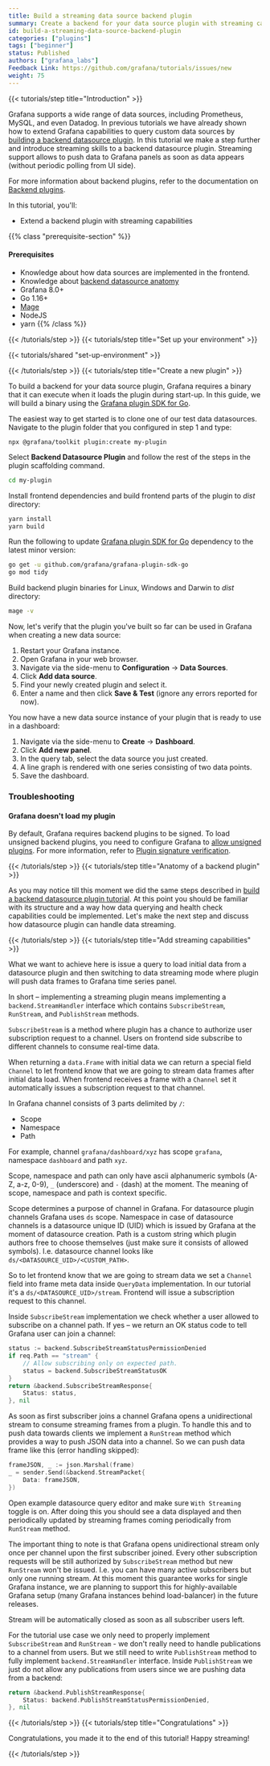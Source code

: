 ```yaml
---
title: Build a streaming data source backend plugin
summary: Create a backend for your data source plugin with streaming capabilities.
id: build-a-streaming-data-source-backend-plugin
categories: ["plugins"]
tags: ["beginner"]
status: Published
authors: ["grafana_labs"]
Feedback Link: https://github.com/grafana/tutorials/issues/new
weight: 75
---
```


{{< tutorials/step title="Introduction" >}}

Grafana supports a wide range of data sources, including Prometheus, MySQL, and even Datadog. In previous tutorials we have already shown how to extend Grafana capabilities to query custom data sources by [building a backend datasource plugin](https://grafana.com/tutorials/build-a-data-source-backend-plugin/). In this tutorial we make a step further and introduce streaming skills to a backend datasource plugin. Streaming support allows to push data to Grafana panels as soon as data appears (without periodic polling from UI side).

For more information about backend plugins, refer to the documentation on [Backend plugins](https://grafana.com/docs/grafana/latest/developers/plugins/backend/).

In this tutorial, you'll:

- Extend a backend plugin with streaming capabilities

{{% class "prerequisite-section" %}}
#### Prerequisites

- Knowledge about how data sources are implemented in the frontend.
- Knowledge about [backend datasource anatomy](https://grafana.com/tutorials/build-a-data-source-backend-plugin/)
- Grafana 8.0+
- Go 1.16+
- [Mage](https://magefile.org/)
- NodeJS
- yarn
{{% /class %}}

{{< /tutorials/step >}}
{{< tutorials/step title="Set up your environment" >}}

{{< tutorials/shared "set-up-environment" >}}

{{< /tutorials/step >}}
{{< tutorials/step title="Create a new plugin" >}}

To build a backend for your data source plugin, Grafana requires a binary that it can execute when it loads the plugin during start-up. In this guide, we will build a binary using the [Grafana plugin SDK for Go](https://grafana.com/docs/grafana/latest/developers/plugins/backend/grafana-plugin-sdk-for-go/).

The easiest way to get started is to clone one of our test data datasources. Navigate to the plugin folder that you configured in step 1 and type:

```
npx @grafana/toolkit plugin:create my-plugin
```

Select **Backend Datasource Plugin** and follow the rest of the steps in the plugin scaffolding command.

```bash
cd my-plugin
```

Install frontend dependencies and build frontend parts of the plugin to _dist_ directory:

```bash
yarn install
yarn build
```

Run the following to update [Grafana plugin SDK for Go](https://grafana.com/docs/grafana/latest/developers/plugins/backend/grafana-plugin-sdk-for-go/) dependency to the latest minor version:

```bash
go get -u github.com/grafana/grafana-plugin-sdk-go
go mod tidy
```

Build backend plugin binaries for Linux, Windows and Darwin to _dist_ directory:

```bash
mage -v
```

Now, let's verify that the plugin you've built so far can be used in Grafana when creating a new data source:

1. Restart your Grafana instance.
1. Open Grafana in your web browser.
1. Navigate via the side-menu to **Configuration** -> **Data Sources**.
1. Click **Add data source**.
1. Find your newly created plugin and select it.
1. Enter a name and then click **Save & Test** (ignore any errors reported for now).

You now have a new data source instance of your plugin that is ready to use in a dashboard:

1. Navigate via the side-menu to **Create** -> **Dashboard**.
1. Click **Add new panel**.
1. In the query tab, select the data source you just created.
1. A line graph is rendered with one series consisting of two data points.
1. Save the dashboard.

### Troubleshooting

#### Grafana doesn't load my plugin

By default, Grafana requires backend plugins to be signed. To load unsigned backend plugins, you need to
configure Grafana to [allow unsigned plugins](https://grafana.com/docs/grafana/latest/plugins/plugin-signature-verification/#allow-unsigned-plugins).
For more information, refer to [Plugin signature verification](https://grafana.com/docs/grafana/latest/plugins/plugin-signature-verification/#backend-plugins).

{{< /tutorials/step >}}
{{< tutorials/step title="Anatomy of a backend plugin" >}}

As you may notice till this moment we did the same steps described in [build a backend datasource plugin tutorial](https://grafana.com/tutorials/build-a-data-source-backend-plugin/). At this point you should be familiar with its structure and a way how data querying and health check capabilities could be implemented. Let's make the next step and discuss how datasource plugin can handle data streaming.  

{{< /tutorials/step >}}
{{< tutorials/step title="Add streaming capabilities" >}}

What we want to achieve here is issue a query to load initial data from a datasource plugin and then switching to data streaming mode where plugin will push data frames to Grafana time series panel.

In short – implementing a streaming plugin means implementing a `backend.StreamHandler` interface which contains `SubscribeStream`, `RunStream`, and `PublishStream` methods.

`SubscribeStream` is a method where plugin has a chance to authorize user subscription request to a channel. Users on frontend side subscribe to different channels to consume real-time data.

When returning a `data.Frame` with initial data we can return a special field `Channel` to let frontend know that we are going to stream data frames after initial data load. When frontend receives a frame with a `Channel` set it automatically issues a subscription request to that channel.

In Grafana channel consists of 3 parts delimited by `/`:

* Scope
* Namespace
* Path

For example, channel `grafana/dashboard/xyz` has scope `grafana`, namespace `dashboard` and path `xyz`.

Scope, namespace and path can only have ascii alphanumeric symbols (A-Z, a-z, 0-9), `_` (underscore) and `-` (dash) at the moment. The meaning of scope, namespace and path is context specific.

Scope determines a purpose of channel in Grafana. For datasource plugin channels Grafana uses `ds` scope. Namespace in case of datasource channels is a datasource unique ID (UID) which is issued by Grafana at the moment of datasource creation. Path is a custom string which plugin authors free to choose themselves (just make sure it consists of allowed symbols). I.e. datasource channel looks like `ds/<DATASOURCE_UID>/<CUSTOM_PATH>`.

So to let frontend know that we are going to stream data we set a `Channel` field into frame meta data inside `QueryData` implementation. In our tutorial it's a `ds/<DATASOURCE_UID>/stream`. Frontend will issue a subscription request to this channel.

Inside `SubscribeStream` implementation we check whether a user allowed to subscribe on a channel path. If yes – we return an OK status code to tell Grafana user can join a channel:

```go
status := backend.SubscribeStreamStatusPermissionDenied
if req.Path == "stream" {
    // Allow subscribing only on expected path.
    status = backend.SubscribeStreamStatusOK
}
return &backend.SubscribeStreamResponse{
    Status: status,
}, nil
```

As soon as first subscriber joins a channel Grafana opens a unidirectional stream to consume streaming frames from a plugin. To handle this and to push data towards clients we implement a `RunStream` method which provides a way to push JSON data into a channel. So we can push data frame like this (error handling skipped):

```go
frameJSON, _ := json.Marshal(frame)
_ = sender.Send(&backend.StreamPacket{
    Data: frameJSON,
})
```

Open example datasource query editor and make sure `With Streaming` toggle is on. After doing this you should see a data displayed and then periodically updated by streaming frames coming periodically from `RunStream` method.

The important thing to note is that Grafana opens unidirectional stream only once per channel upon the first subscriber joined. Every other subscription requests will be still authorized by `SubscribeStream` method but new `RunStream` won't be issued. I.e. you can have many active subscribers but only one running stream. At this moment this guarantee works for single Grafana instance, we are planning to support this for highly-available Grafana setup (many Grafana instances behind load-balancer) in the future releases.

Stream will be automatically closed as soon as all subscriber users left.

For the tutorial use case we only need to properly implement `SubscribeStream` and `RunStream` - we don't really need to handle publications to a channel from users. But we still need to write `PublishStream` method to fully implement `backend.StreamHandler` interface. Inside `PublishStream` we just do not allow any publications from users since we are pushing data from a backend:

```go
return &backend.PublishStreamResponse{
    Status: backend.PublishStreamStatusPermissionDenied,
}, nil
```

{{< /tutorials/step >}}
{{< tutorials/step title="Congratulations" >}}

Congratulations, you made it to the end of this tutorial! Happy streaming!

{{< /tutorials/step >}}

